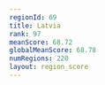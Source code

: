 ```yaml
---
regionId: 69
title: Latvia
rank: 97
meanScore: 68.72
globalMeanScore: 68.78
numRegions: 220
layout: region_score
---
```

